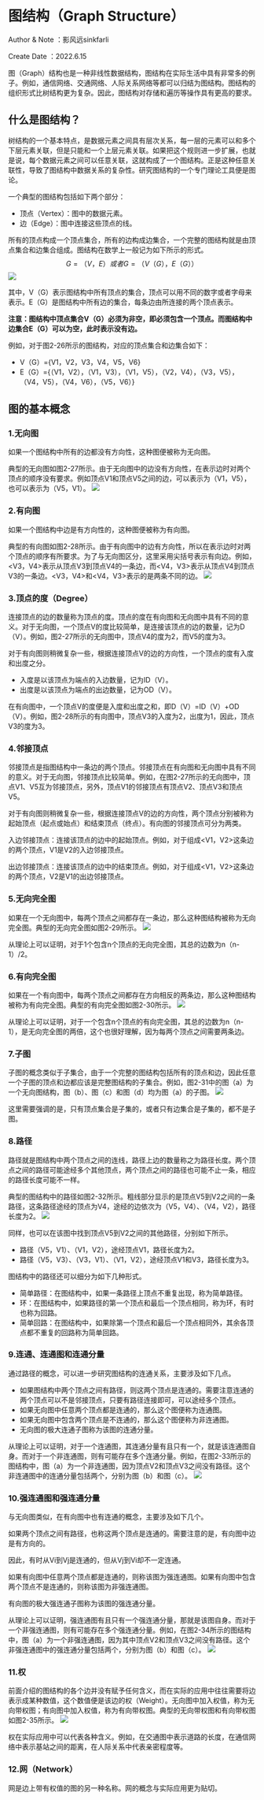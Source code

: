 # 图结构（Graph Structure）
Author & Note ：影风远sinkfarli

Create Date ：2022.6.15

图（Graph）结构也是一种非线性数据结构，图结构在实际生活中具有非常多的例子。例如，通信网络、交通网络、人际关系网络等都可以归结为图结构。图结构的组织形式比树结构更为复杂。因此，图结构对存储和遍历等操作具有更高的要求。

## 什么是图结构？
树结构的一个基本特点，是数据元素之间具有层次关系，每一层的元素可以和多个下层元素关联，但是只能和一个上层元素关联。如果把这个规则进一步扩展，也就是说，每个数据元素之间可以任意关联，这就构成了一个图结构。正是这种任意关联性，导致了图结构中数据关系的复杂性。研究图结构的一个专门理论工具便是图论。

一个典型的图结构包括如下两个部分：
- 顶点（Vertex）：图中的数据元素。
- 边（Edge）：图中连接这些顶点的线。

所有的顶点构成一个顶点集合，所有的边构成边集合，一个完整的图结构就是由顶点集合和边集合组成。图结构在数学上一般记为如下所示的形式。
$$G=（V，E）或者G=（V（G），E（G））$$
<img src="./../Tree%20Structure/photo/7.png">

其中，V（G）表示图结构中所有顶点的集合，顶点可以用不同的数字或者字母来表示。E（G）是图结构中所有边的集合，每条边由所连接的两个顶点表示。

**注意：图结构中顶点集合V（G）必须为非空，即必须包含一个顶点。而图结构中边集合E（G）可以为空，此时表示没有边。**

例如，对于图2-26所示的图结构，对应的顶点集合和边集合如下：
- V（G）={V1，V2，V3，V4，V5，V6}
- E（G）={（V1，V2），（V1，V3），（V1，V5），（V2，V4），（V3，V5），（V4，V5），（V4，V6），（V5，V6）}


## 图的基本概念
### 1.无向图
如果一个图结构中所有的边都没有方向性，这种图便被称为无向图。

典型的无向图如图2-27所示。由于无向图中的边没有方向性，在表示边时对两个顶点的顺序没有要求。例如顶点V1和顶点V5之间的边，可以表示为（V1，V5），也可以表示为（V5，V1）。
<img src="./../Tree%20Structure/photo/8.png">

### 2.有向图
如果一个图结构中边是有方向性的，这种图便被称为有向图。

典型的有向图如图2-28所示。由于有向图中的边有方向性，所以在表示边时对两个顶点的顺序有所要求。为了与无向图区分，这里采用尖括号表示有向边。例如，<V3，V4>表示从顶点V3到顶点V4的一条边，而<V4，V3>表示从顶点V4到顶点V3的一条边。<V3，V4>和<V4，V3>表示的是两条不同的边。
<img src="./../Tree%20Structure/photo/9.png">

### 3.顶点的度（Degree）
连接顶点的边的数量称为顶点的度。顶点的度在有向图和无向图中具有不同的意义。对于无向图，一个顶点V的度比较简单，是连接该顶点的边的数量，记为D（V）。例如，图2-27所示的无向图中，顶点V4的度为2，而V5的度为3。

对于有向图则稍微复杂一些，根据连接顶点V的边的方向性，一个顶点的度有入度和出度之分。
- 入度是以该顶点为端点的入边数量，记为ID（V）。
- 出度是以该顶点为端点的出边数量，记为OD（V）。

在有向图中，一个顶点V的度便是入度和出度之和，即D（V）=ID（V）+OD（V）。例如，图2-28所示的有向图中，顶点V3的入度为2，出度为1，因此，顶点V3的度为3。

### 4.邻接顶点
邻接顶点是指图结构中一条边的两个顶点。邻接顶点在有向图和无向图中具有不同的意义。对于无向图，邻接顶点比较简单。例如，在图2-27所示的无向图中，顶点V1、V5互为邻接顶点，另外，顶点V1的邻接顶点有顶点V2、顶点V3和顶点V5。

对于有向图则稍微复杂一些，根据连接顶点V的边的方向性，两个顶点分别被称为起始顶点（起点或始点）和结束顶点（终点）。有向图的邻接顶点可分为两类。

入边邻接顶点：连接该顶点的边中的起始顶点。例如，对于组成<V1，V2>这条边的两个顶点，V1是V2的入边邻接顶点。

出边邻接顶点：连接该顶点的边中的结束顶点。例如，对于组成<V1，V2>这条边的两个顶点，V2是V1的出边邻接顶点。

### 5.无向完全图
如果在一个无向图中，每两个顶点之间都存在一条边，那么这种图结构被称为无向完全图。典型的无向完全图如图2-29所示。
<img src="./../Tree%20Structure/photo/10.png">

从理论上可以证明，对于1个包含n个顶点的无向完全图，其总的边数为n（n-1）/2。

### 6.有向完全图
如果在一个有向图中，每两个顶点之间都存在方向相反的两条边，那么这种图结构被称为有向完全图。典型的有向完全图如图2-30所示。
<img src="./../Tree%20Structure/photo/11.png">

从理论上可以证明，对于一个包含n个顶点的有向完全图，其总的边数为n（n-1），是无向完全图的两倍，这个也很好理解，因为每两个顶点之间需要两条边。

### 7.子图
子图的概念类似于子集合，由于一个完整的图结构包括所有的顶点和边，因此任意一个子图的顶点和边都应该是完整图结构的子集合。例如，图2-31中的图（a）为一个无向图结构，图（b）、图（c）和图（d）均为图（a）的子图。
<img src="./../Tree%20Structure/photo/12.png">

这里需要强调的是，只有顶点集合是子集的，或者只有边集合是子集的，都不是子图。

### 8.路径
路径就是图结构中两个顶点之间的连线，路径上边的数量称之为路径长度。两个顶点之间的路径可能途经多个其他顶点，两个顶点之间的路径也可能不止一条，相应的路径长度可能不一样。

典型的图结构中的路径如图2-32所示。粗线部分显示的是顶点V5到V2之间的一条路径，这条路径途经的顶点为V4，途经的边依次为（V5，V4）、（V4，V2），路径长度为2。
<img src="./../Tree%20Structure/photo/13.png">

同样，也可以在该图中找到顶点V5到V2之间的其他路径，分别如下所示。
- 路径（V5，V1）、（V1，V2），途经顶点V1，路径长度为2。
- 路径（V5，V3）、（V3，V1）、（V1，V2），途经顶点V1和V3，路径长度为3。

图结构中的路径还可以细分为如下几种形式。
- 简单路径：在图结构中，如果一条路径上顶点不重复出现，称为简单路径。
- 环：在图结构中，如果路径的第一个顶点和最后一个顶点相同，称为环，有时也称为回路。
- 简单回路：在图结构中，如果除第一个顶点和最后一个顶点相同外，其余各顶点都不重复的回路称为简单回路。

### 9.连通、连通图和连通分量
通过路径的概念，可以进一步研究图结构的连通关系，主要涉及如下几点。

- 如果图结构中两个顶点之间有路径，则这两个顶点是连通的。需要注意连通的两个顶点可以不是邻接顶点，只要有路径连接即可，可以途经多个顶点。
- 如果无向图中任意两个顶点都是连通的，那么这个图便称为连通图。
- 如果无向图中包含两个顶点是不连通的，那么这个图便称为非连通图。
- 无向图的极大连通子图称为该图的连通分量。

从理论上可以证明，对于一个连通图，其连通分量有且只有一个，就是该连通图自身。而对于一个非连通图，则有可能存在多个连通分量。例如，在图2-33所示的图结构中，图（a）为一个非连通图，因为顶点V2和顶点V3之间没有路径。这个非连通图中的连通分量包括两个，分别为图（b）和图（c）。
<img src="./../Tree%20Structure/photo/14.png">

### 10.强连通图和强连通分量
与无向图类似，在有向图中也有连通的概念，主要涉及如下几个。

如果两个顶点之间有路径，也称这两个顶点是连通的。需要注意的是，有向图中边是有方向的。

因此，有时从Vi到Vj是连通的，但从Vj到Vi却不一定连通。

如果有向图中任意两个顶点都是连通的，则称该图为强连通图。如果有向图中包含两个顶点不是连通的，则称该图为非强连通图。

有向图的极大强连通子图称为该图的强连通分量。

从理论上可以证明，强连通图有且只有一个强连通分量，那就是该图自身。而对于一个非强连通图，则有可能存在多个强连通分量。例如，在图2-34所示的图结构中，图（a）为一个非强连通图，因为其中顶点V2和顶点V3之间没有路径。这个非强连通图中的强连通分量包括两个，分别为图（b）和图（c）。
<img src="./../Tree%20Structure/photo/15.png">

### 11.权
前面介绍的图结构的各个边并没有赋予任何含义，而在实际的应用中往往需要将边表示成某种数值，这个数值便是该边的权（Weight）。无向图中加入权值，称为无向带权图；有向图中加入权值，称为有向带权图。典型的无向带权图和有向带权图如图2-35所示。
<img src="./../Tree%20Structure/photo/16.png">

权在实际应用中可以代表各种含义。例如，在交通图中表示道路的长度，在通信网络中表示基站之间的距离，在人际关系中代表亲密程度等。

### 12.网（Network）
网是边上带有权值的图的另一种名称。网的概念与实际应用更为贴切。



